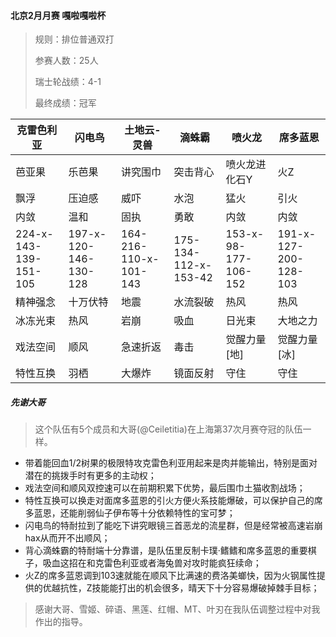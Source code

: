 #### 北京2月月赛 嘎啦嘎啦杯

> 规则：排位普通双打
> 
> 参赛人数：25人
> 
> 瑞士轮战绩：4-1
> 
> 最终成绩：冠军

克雷色利亚 | 闪电鸟 | 土地云-灵兽 | 滴蛛霸 | 喷火龙 | 席多蓝恩
--- | --- | --- | --- | --- | ---
芭亚果|乐芭果|讲究围巾|突击背心|喷火龙进化石Y|火Z
飘浮|压迫感|威吓|水泡|猛火|引火
内敛|温和|固执|勇敢|内敛|内敛
224-x-143-139-151-105|197-x-120-146-130-128|164-216-110-x-101-143|175-134-112-x-153-42|153-x-98-177-106-152|191-x-127-200-128-103
精神强念|十万伏特|地震|水流裂破|热风|热风
冰冻光束|热风|岩崩|吸血|日光束|大地之力
戏法空间|顺风|急速折返|毒击|觉醒力量[地]|觉醒力量[冰]
特性互换|羽栖|大爆炸|镜面反射|守住|守住

##### 先谢大哥

> 这个队伍有5个成员和大哥(@Ceiletitia)在上海第37次月赛夺冠的队伍一样。

- 带着能回血1/2树果的极限特攻克雷色利亚用起来是肉并能输出，特别是面对潜在的挑拨手时有更多的主动权；
- 戏法空间和顺风双控速可以在前期积累下优势，最后围巾土猫收割战场；
- 特性互换可以换走对面席多蓝恩的引火方便火系技能爆破，可以保护自己的席多蓝恩，还能削弱仙子伊布等十分依赖特性的宝可梦；
- 闪电鸟的特耐拉到了能吃下讲究眼镜三首恶龙的流星群，但是经常被高速岩崩hax从而开不出顺风；
- 背心滴蛛霸的特耐端十分靠谱，是队伍里反制卡璞·鳍鳍和席多蓝恩的重要棋子，吸血这招在和克雷色利亚或者海兔兽对攻时能疯狂续命；
- 火Z的席多蓝恩调到103速就能在顺风下比满速的费洛美螂快，因为火钢属性提供的优越抗性，Z技能能打出的机会很多，晴天下十分容易爆破掉棘手目标；

> 感谢大哥、雪姬、碎语、黑莲、红帽、MT、叶刃在我队伍调整过程中对我作出的指导。